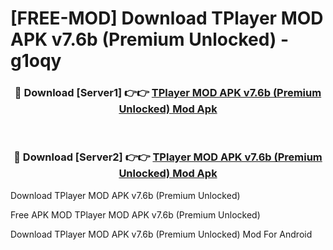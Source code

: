# [FREE-MOD] Download TPlayer MOD APK v7.6b (Premium Unlocked) - g1oqy


<div align="center">
<h3>🔴 Download [Server1] 👉👉 <a href="https://apk-comot.site?title=TPlayer_MOD_APK_v7.6b_(Premium_Unlocked)">TPlayer MOD APK v7.6b (Premium Unlocked) Mod Apk</a></h3><br>

<h3>🔴 Download [Server2] 👉👉 <a href="https://apk-comot.site?title=TPlayer_MOD_APK_v7.6b_(Premium_Unlocked)">TPlayer MOD APK v7.6b (Premium Unlocked) Mod Apk</a></h3>
</div>



Download TPlayer MOD APK v7.6b (Premium Unlocked) 

Free APK MOD TPlayer MOD APK v7.6b (Premium Unlocked) 

Download TPlayer MOD APK v7.6b (Premium Unlocked) Mod For Android
